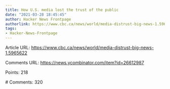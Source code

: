 ```yaml
---
title: How U.S. media lost the trust of the public
date: "2021-03-28 18:45:45"
author: Hacker News Frontpage
authorlink: https://www.cbc.ca/news/world/media-distrust-big-news-1.5965622
tags:
- Hacker-News-Frontpage
---
```


<p>Article URL: <a href="https://www.cbc.ca/news/world/media-distrust-big-news-1.5965622">https://www.cbc.ca/news/world/media-distrust-big-news-1.5965622</a></p>
<p>Comments URL: <a href="https://news.ycombinator.com/item?id=26612987">https://news.ycombinator.com/item?id=26612987</a></p>
<p>Points: 218</p>
<p># Comments: 320</p>
